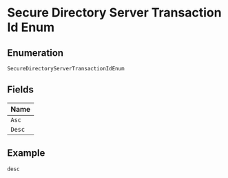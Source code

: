 
# Secure Directory Server Transaction Id Enum

## Enumeration

`SecureDirectoryServerTransactionIdEnum`

## Fields

| Name |
|  --- |
| `Asc` |
| `Desc` |

## Example

```
desc
```

